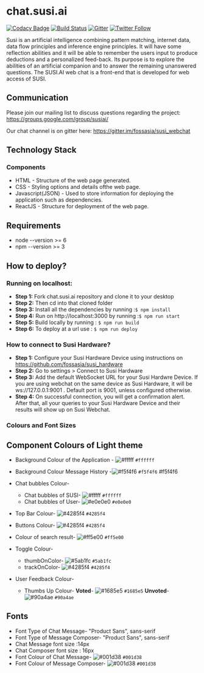 # chat.susi.ai

[![Codacy Badge](https://api.codacy.com/project/badge/Grade/db948e1eb4b2457386ba80388e8390cf)](https://www.codacy.com/app/rishiraj824/chat.susi.ai?utm_source=github.com&utm_medium=referral&utm_content=fossasia/chat.susi.ai&utm_campaign=badger)
[![Build Status](https://travis-ci.org/fossasia/chat.susi.ai.svg?branch=master)](https://travis-ci.org/fossasia/chat.susi.ai)
[![Gitter](https://badges.gitter.im/Join%20Chat.svg)](https://gitter.im/fossasia/susi_webchat?utm_source=badge&utm_medium=badge&utm_campaign=pr-badge&utm_content=badge)
[![Twitter Follow](https://img.shields.io/twitter/follow/asksusi.svg?style=social&label=Follow&maxAge=2592000?style=flat-square)](https://twitter.com/asksusi)

Susi is an artificial intelligence combining pattern matching, internet data, data flow principles and inference engine principles. It will have some reflection abilities and it will be able to remember the users input to produce deductions and a personalized feed-back. Its purpose is to explore the abilities of an artificial companion and to answer the remaining unanswered questions. The SUSI.AI web chat is a front-end that is developed for web access of SUSI.

## Communication

Please join our mailing list to discuss questions regarding the project: https://groups.google.com/group/susiai/

Our chat channel is on gitter here: https://gitter.im/fossasia/susi_webchat

## Technology Stack

### Components
* HTML - Structure of the web page generated.
* CSS - Styling options and details ofthe web page.
* Javascript(JSON) - Used to store information for deploying the application such as dependencies.
* ReactJS - Structure for deployment of the web page.

## Requirements
* node --version >= 6
* npm --version >= 3

## How to deploy?

### Running on localhost:
* **Step 1:** Fork chat.susi.ai repository and clone it to your desktop
* **Step 2:** Then cd into that cloned folder
* **Step 3:** Install all the dependencies by running :```$ npm install```
* **Step 4:** Run on http://localhost:3000 by running :```$ npm run start```
* **Step 5:** Build locally by running : ```$ npm run build ```
* **Step 6:** To deploy at a url use : ```$ npm run deploy ```

### How to connect to Susi Hardware?
* **Step 1:** Configure your Susi Hardware Device using instructions on https://github.com/fossasia/susi_hardware
* **Step 2:** Go to settings > Connect to Susi Hardware
* **Step 3:** Add the default WebSocket URL for your Susi Hardwre Device. If you are using webchat on the same device as Susi Hardware, it will be ws://127.0.0.1:9001 . Default port is 9001, unless configured otherwise.
* **Step 4:** On successful connection, you will get a confirmation alert. After that, all your queries to your Susi Hardware Device and their results will show up on Susi Webchat.

### Colours and Font Sizes 

## Component Colours of Light theme

* Background Colour of the Application - ![#fffff](https://placehold.it/15/ffffff/000000?text=+) `#ffffff`
* Background Colour Message History -![#f5f4f6](https://placehold.it/15/f5f4f6/000000?text=+) `#f5f4f6` #f5f4f6
* Chat bubbles Colour- 
    * Chat bubbles of SUSI- ![#fffff](https://placehold.it/15/ffffff/000000?text=+) `#ffffff`
    * Chat bubbles of User-  ![#e0e0e0](https://placehold.it/15/e0e0e0/000000?text=+) `#e0e0e0`
* Top Bar Colour-  ![#4285f4](https://placehold.it/15/0084ff/000000?text=+) `#4285f4`
* Buttons Colour- ![#4285f4](https://placehold.it/15/0084ff/000000?text=+) `#4285f4`
* Colour of search result- ![#ff5e00](https://placehold.it/15/ff5e00/000000?text=+) `#ff5e00`

* Toggle Colour- 
    * thumbOnColor- ![#5ab1fc](https://placehold.it/15/5ab1fc/000000?text=+) `#5ab1fc`
    * trackOnColor- ![#4285f4](https://placehold.it/15/0084ff/000000?text=+) `#4285f4`

* User Feedback Colour-
    * Thumbs Up Colour-
         **Voted**- ![#1685e5](https://placehold.it/15/1685e5/000000?text=+) `#1685e5`
         **Unvoted**- ![#90a4ae](https://placehold.it/15/90a4ae/000000?text=+) `#90a4ae` 

## Fonts

* Font Type of Chat Message-  "Product Sans", sans-serif
* Font Type of Message Composer-  "Product Sans", sans-serif
* Chat Message font size :14px
* Chat Composer font size : 16px
* Font Colour of Chat Message- ![#001d38](https://placehold.it/15/001d38/000000?text=+) `#001d38`
* Font Colour of Message Composer- ![#001d38](https://placehold.it/15/001d38/000000?text=+) `#001d38`